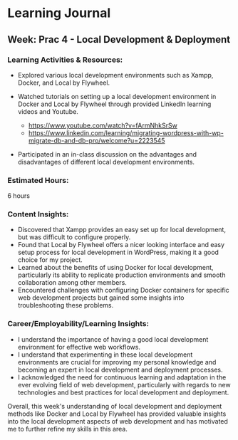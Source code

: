 # Learning Journal

## Week: Prac 4 - Local Development & Deployment

### Learning Activities & Resources:
- Explored various local development environments such as Xampp, Docker, and Local by Flywheel.
- Watched tutorials on setting up a local development environment in Docker and Local by Flywheel through provided LinkedIn learning videos and Youtube.

  - https://www.youtube.com/watch?v=fArmNhkSrSw
  - https://www.linkedin.com/learning/migrating-wordpress-with-wp-migrate-db-and-db-pro/welcome?u=2223545
- Participated in an in-class discussion on the advantages and disadvantages of different local development environments.

### Estimated Hours: 
6 hours

### Content Insights:
- Discovered that Xampp provides an easy set up for local development, but was difficult to configure properly.
- Found that Local by Flywheel offers a nicer looking interface and easy setup process for local development in WordPress, making it a good choice for my project.
- Learned about the benefits of using Docker for local development, particularly its ability to replicate production environments and smooth collaboration among other members.
- Encountered challenges with configuring Docker containers for specific web development projects but gained some insights into troubleshooting these problems.

### Career/Employability/Learning Insights:
- I understand the importance of having a good local development environment for effective web workflows.
- I understand that experimenting in these local development environments are crucial for improving my personal knowledge and becoming an expert in local development and deployment processes.
- I acknowledged the need for continuous learning and adaptation in the ever evolving field of web development, particularly with regards to new technologies and best practices for local development and deployment.

Overall, this week's understanding of local development and deployment methods like Docker and Local by Flywheel has provided valuable insights into the local development aspects of web development and has motivated me to further refine my skills in this area.
